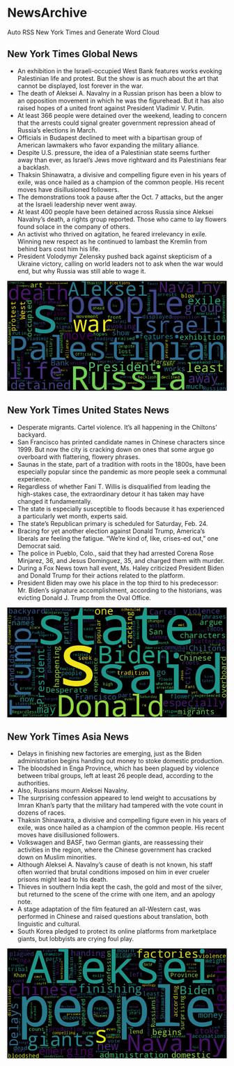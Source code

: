 # NewsArchive
Auto RSS New York Times and Generate Word Cloud

## New York Times Global News
* An exhibition in the Israeli-occupied West Bank features works evoking Palestinian life and protest. But the show is as much about the art that cannot be displayed, lost forever in the war.
* The death of Aleksei A. Navalny in a Russian prison has been a blow to an opposition movement in which he was the figurehead. But it has also raised hopes of a united front against President Vladimir V. Putin.
* At least 366 people were detained over the weekend, leading to concern that the arrests could signal greater government repression ahead of Russia’s elections in March.
* Officials in Budapest declined to meet with a bipartisan group of American lawmakers who favor expanding the military alliance.
* Despite U.S. pressure, the idea of a Palestinian state seems further away than ever, as Israel’s Jews move rightward and its Palestinians fear a backlash.
* Thaksin Shinawatra, a divisive and compelling figure even in his years of exile, was once hailed as a champion of the common people. His recent moves have disillusioned followers.
* The demonstrations took a pause after the Oct. 7 attacks, but the anger at the Israeli leadership never went away.
* At least 400 people have been detained across Russia since Aleksei Navalny’s death, a rights group reported. Those who came to lay flowers found solace in the company of others.
* An activist who thrived on agitation, he feared irrelevancy in exile. Winning new respect as he continued to lambast the Kremlin from behind bars cost him his life.
* President Volodymyr Zelensky pushed back against skepticism of a Ukraine victory, calling on world leaders not to ask when the war would end, but why Russia was still able to wage it.

![Global](./global.png)
## New York Times United States News
* Desperate migrants. Cartel violence. It’s all happening in the Chiltons’ backyard.
* San Francisco has printed candidate names in Chinese characters since 1999. But now the city is cracking down on ones that some argue go overboard with flattering, flowery phrases.
* Saunas in the state, part of a tradition with roots in the 1800s, have been especially popular since the pandemic as more people seek a communal experience.
* Regardless of whether Fani T. Willis is disqualified from leading the high-stakes case, the extraordinary detour it has taken may have changed it fundamentally.
* The state is especially susceptible to floods because it has experienced a particularly wet month, experts said.
* The state’s Republican primary is scheduled for Saturday, Feb. 24.
* Bracing for yet another election against Donald Trump, America’s liberals are feeling the fatigue. “We’re kind of, like, crises-ed out,” one Democrat said.
* The police in Pueblo, Colo., said that they had arrested Corena Rose Minjarez, 36, and Jesus Dominguez, 35, and charged them with murder.
* During a Fox News town hall event, Ms. Haley criticized President Biden and Donald Trump for their actions related to the platform.
* President Biden may owe his place in the top third to his predecessor: Mr. Biden’s signature accomplishment, according to the historians, was evicting Donald J. Trump from the Oval Office.

![US](./usnews.png)
## New York Times Asia News
* Delays in finishing new factories are emerging, just as the Biden administration begins handing out money to stoke domestic production.
* The bloodshed in Enga Province, which has been plagued by violence between tribal groups, left at least 26 people dead, according to the authorities.
* Also, Russians mourn Aleksei Navalny.
* The surprising confession appeared to lend weight to accusations by Imran Khan’s party that the military had tampered with the vote count in dozens of races.
* Thaksin Shinawatra, a divisive and compelling figure even in his years of exile, was once hailed as a champion of the common people. His recent moves have disillusioned followers.
* Volkswagen and BASF, two German giants, are reassessing their activities in the region, where the Chinese government has cracked down on Muslim minorities.
* Although Aleksei A. Navalny’s cause of death is not known, his staff often worried that brutal conditions imposed on him in ever crueler prisons might lead to his death.
* Thieves in southern India kept the cash, the gold and most of the silver, but returned to the scene of the crime with one item, and an apology note.
* A stage adaptation of the film featured an all-Western cast, was performed in Chinese and raised questions about translation, both linguistic and cultural.
* South Korea pledged to protect its online platforms from marketplace giants, but lobbyists are crying foul play.

![Asian](./asian.png)
